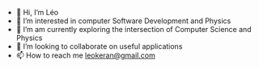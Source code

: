 - 👋 Hi, I’m Léo
- 👀 I’m interested in computer Software Development and Physics
- 🌱 I’m am currently exploring the intersection of Computer Science and Physics
- 💞️ I’m looking to collaborate on useful applications
- 📫 How to reach me leokeran@gmail.com

<!---
jaranmio/jaranmio is a ✨ special ✨ repository because its `README.md` (this file) appears on your GitHub profile.
You can click the Preview link to take a look at your changes.
--->
